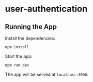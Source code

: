 # user-authentication

## Running the App

Install the dependencies:

```bash
npm install
```

Start the app:

```bash
npm run dev
```

The app will be served at `localhost:3000`.
